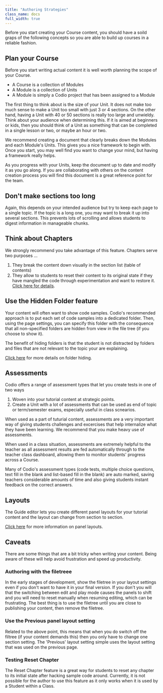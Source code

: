 ```yaml
---
title: "Authoring Strategies"
class_name: docs
full_width: true
---
```


Before you start creating your Course content, you should have a soild graps of the following concepts so you are able to build up courses in a reliable fashion.

## Plan your Course
Before you start writing actual content it is well worth planning the scope of your Course. 

- A Course is a collection of Modules
- A Module is a collection of Units
- A Module is simply a Codio project that has been assigned to a Module

The first thing to think about is the size of your Unit. It does not make too much sense to make a Unit too small with just 3 or 4 sections. On the other hand, having a Unit with 40 or 50 sections is really too large and unwieldy. Think about your audience when determining this. If it is aimed at beginners or kids, then you should think of a Unit as something that can be completed in a single lesson or two, or maybe an hour or two.

We recommend creating a document that clearly breaks down the Modules and each Module's Units. This gives you a nice framework to begin with. Once you start, you may well find you want to change your mind, but having a framework really helps. 

As you progress with your Units, keep the document up to date and modify it as you go along. If you are collaborating with others on the content creation process you will find this document is a great reference point for the team.

## Don't make sections too long
Again, this depends on your intended audience but try to keep each page to a single topic. If the topic is a long one, you may want to break it up into several sections. This prevents lots of scrolling and allows students to digest information in manageable chunks. 

## Think about Chapters
We strongly recommend you take advantage of this feature. Chapters serve two purposes ...

1. They break the content down visually in the section list (table of contents)
1. They allow to students to reset their content to its original state if they have mangled the code through experimentation and want to restore it. [Click here for details]().

## Use the Hidden Folder feature
Your content will often want to show code samples. Codio's recommended approach is to put each set of code samples into a dedicated folder. Then, using the page settings, you can specify this folder with the consequence that all non-specified folders are hidden from view in the file tree (if you choose to show it).

The benefit of hiding folders is that the student is not distracted by folders and files that are not relevant to the topic your are explaining.

[Click here]() for more details on folder hiding.

## Assessments
Codio offers a range of assessment types that let you create tests in one of two ways

1. Woven into your tutorial content at strategic points.
1. Create a Unit with a lot of assessments that can be used as end of topic or term/semester exams, especially useful in class scnearios.

When used as a part of tuturial content, assessments are a very important way of giving students challenges and excercises that help internalize what they have been learning. We recommend that you make heavy use of assessments.

When used in a class situation, assessments are extremely helpful to the teacher as all assessment results are fed automatically through to the teacher class dashboard, allowing them to monitor students' progress across a Course.

Many of Codio's assessment types (code tests, multiple choice questions, text fill in the blank and list-based fill in the blank) are auto marked, saving teachers considerable amounts of time and also giving students instant feedback on the correct answers.

## Layouts
The Guide editor lets you create different panel layouts for your tutorial content and the layout can change from section to section. 

[Click here]() for more information on panel layouts.

## Caveats
There are some things that are a bit tricky when writing your content. Being aware of these will help avoid frustration and speed up productivity.

### Authoring with the filetreee
In the early stages of development, show the filetree in your layout settings even if you don't want to have it in your final version. If you don't you will that the switching between edit and play mode causes the panels to shift and you will need to reset manually when resuming editing, which can be frustrating. The best thing is to use the filetree until you are close to publishing your content, then remove the filetree.

### Use the Previous panel layout setting
Related to the above point, this means that when you do switch off the filtree (if your content demands this) then you only have to change one section setting. The 'Previous' layout setting simple uses the layout setting that was used on the previous page. 

### Testing Reset Chapter
The Reset Chapter feature is a great way for students to reset any chapter to its initial state after hacking sample code around. Currently, it is not possible for the author to use this feature as it only works when it is used by a Student within a Class.




